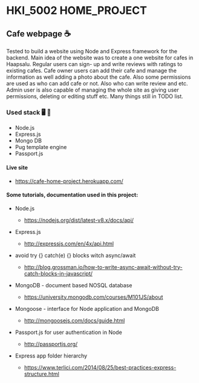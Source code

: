 # HKI_5002 HOME_PROJECT
## Cafe webpage ☕

Tested to build a website using Node and Express framework for the backend. Main idea of the website was to create a one website for cafes in Haapsalu. Regular users can sign- up and write reviews with ratings to existing cafes. Cafe owner users can add their cafe and manage the information as well adding a photo about the cafe. Also some permissions are used as who can add cafe or not. Also who can write review and etc. Admin user is also capable of managing the whole site as giving user permissions, deleting or editing stuff etc. Many things still in TODO list.

### Used stack 🖥️ 💩
* Node.js
* Express.js
* Mongo DB
* Pug template engine
* Passport.js

#### Live site
* https://cafe-home-project.herokuapp.com/

#### Some tutorials, documentation used in this project:
* Node.js
  * https://nodejs.org/dist/latest-v8.x/docs/api/

* Express.js
  * http://expressjs.com/en/4x/api.html

* avoid try {} catch(e) {} blocks witch async/await
  * http://blog.grossman.io/how-to-write-async-await-without-try-catch-blocks-in-javascript/

* MongoDB - document based NOSQL database
  * https://university.mongodb.com/courses/M101JS/about

* Mongoose - interface for Node application and MongoDB
  * http://mongoosejs.com/docs/guide.html

* Passport.js for user authentication in Node
  * http://passportjs.org/

* Express app folder hierarchy
  * https://www.terlici.com/2014/08/25/best-practices-express-structure.html
